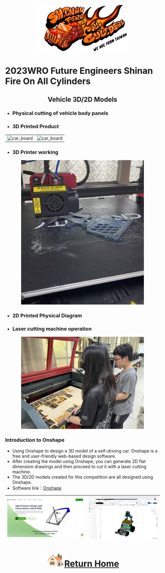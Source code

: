 <div align="center"><img src="../../other/img/logo.png" width="300" alt=" logo"></div>

2023WRO Future Engineers Shinan Fire On All Cylinders  
====
## <div align="center">Vehicle 3D/2D Models</div>



- ### Physical cutting of vehicle body panels

- ### 3D Printed Product
<div align="center">
<table>
<tr align="center">
<td><img src="" width="300" alt="car_board"></td>
<td><img src="" width="300" alt="car_board"></td>
</tr>
</table>
</div>

- ### 3D Printer working
<div align="center"><img src="./img/3D_working.jpg" width="400" alt="car_board"></div>

- ### 2D Printed Physical Diagram
  
- ###  Laser cutting machine operation
<div align="center"><img src="./img/hu.jpg" width="400" alt="car_board"></div>

### Introduction to Onshape
- Using  Onshape to design a 3D model of a self-driving car. Onshape is a free and user-friendly web-based design software.
- After creating the model using Onshape, you can generate 2D flat dimension drawings and then proceed to cut it with a laser cutting machine.
- The 3D/2D models created for this competition are all designed using Onshape.  
- Software link：[Onshape](https://www.onshape.com/en/) 

  
|<img src="./img/onshape.png" width="500" alt="Onshape">| <img src="./img/onshpe_3d.png" width="450" alt="Vehicle_cad">|
|:---:|:---:|

# <div align="center">![HOME](../../other/img/Home.png)[Return Home](../../)</div>  
